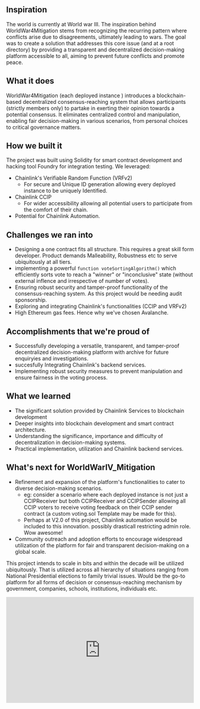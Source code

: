 ## Inspiration
The world is currently at World war III.
The inspiration behind WorldWar4Mitigation stems from recognizing the recurring pattern where conflicts arise due to disagreements, ultimately leading to wars. The goal was to create a solution that addresses this core issue (and at a root directory) by providing a transparent and decentralized decision-making platform accessible to all, aiming to prevent future conflicts and promote peace.

## What it does
WorldWar4Mitigation (each deployed instance ) introduces a blockchain-based decentralized consensus-reaching system that allows participants (strictly members only) to partake in exerting their opinion towards a potential consensus. It eliminates centralized control and manipulation, enabling fair decision-making in various scenarios, from personal choices to critical governance matters.

## How we built it
The project was built using Solidity for smart contract development and hacking tool Foundry for integration testing. We leveraged:
- Chainlink's Verifiable Random Function (VRFv2) 
    - For secure and Unique ID generation allowing every deployed instance to be uniquely Identified. 
- Chainlink CCIP
    - For wider accessibility allowing all potential users to participate from the comfort of their chain.
- Potential for Chainlink Automation.
    

## Challenges we ran into
- Designing a one contract fits all structure. This requires a great skill form developer. Product demands Malleability, Robustness etc to serve ubiquitously at all tiers.
- implementing a powerful `function voteSortingAlgorithm()` which efficiently sorts vote to reach a "winner" or "inconclusive" state (without external inflence and irrespective of number of votes).
- Ensuring robust security and tamper-proof functionality of the consensus-reaching system. As this project would be needing audit sponsorship.
- Exploring and integrating Chainlink's functionalities (CCIP and VRFv2)
- High Ethereum gas fees. Hence why we've chosen Avalanche.

## Accomplishments that we're proud of
- Successfully developing a versatile, transparent, and tamper-proof decentralized decision-making platform with archive for future enquiryies and investigations.
- succesfully Integrating Chainlink's backend services.
- Implementing robust security measures to prevent manipulation and ensure fairness in the voting process.

## What we learned
- The significant solution provided by Chainlink Services to blockchain development
- Deeper insights into blockchain development and smart contract architecture.
- Understanding the significance, importance and difficulty of decentralization in decision-making systems.
- Practical implementation, utilization and Chainlink backend services.

## What's next for WorldWarIV_Mitigation
- Refinement and expansion of the platform's functionalities to cater to diverse decision-making scenarios.
    - eg: consider a scenario where each deployed instance is not just a CCIPReceiver but both CCIPReceiver and CCIPSender allowing all CCIP voters to receive voting feedback on their CCIP sender contract (a custom voting.sol Template may be made for this).
    - Perhaps at V2.0 of this project, Chainlink automation would be included to this innovation. possibly drasticall restricting admin role. Wow awesome!
- Community outreach and adoption efforts to encourage widespread utilization of the platform for fair and transparent decision-making on a global scale.

This project intends to scale in bits and within the decade will be utilized ubiquitously. That is utilized across all hierarchy of situations ranging from  National Presidential elections to family trivial issues. Would be the go-to platform for all forms of decision or consensus-reaching mechanism by government, companies, schools, institutions, individuals etc.

<div style="padding:56.25% 0 0 0;position:relative;"><iframe src="https://player.vimeo.com/video/893018733?badge=0&amp;autopause=0&amp;player_id=0&amp;app_id=58479" frameborder="0" allow="autoplay; fullscreen; picture-in-picture" style="position:absolute;top:0;left:0;width:100%;height:100%;" title="Library _ Loom - 9 December 2023"></iframe></div><script src="https://player.vimeo.com/api/player.js"></script>

